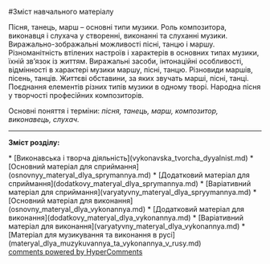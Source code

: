 <div id="hypercomments_widget" class="js-hypercomments-widget invisible"></div>

#Зміст навчального матеріалу

Пісня, танець, марш – основні типи музики. Роль композитора, виконавця і слухача у створенні, виконанні та слуханні музики. Виражально-зображальні можливості пісні, танцю і маршу. Різноманітність втілених настроїв і характерів в основних типах музики, їхній зв’язок із життям.  Виражальні засоби,  інтонаційні особливості, відмінності в характері музики маршу, пісні, танцю. Різновиди маршів, пісень, танців. Життєві обставини, за яких звучать марші, пісні, танці.  Поєднання елементів різних типів музики в одному творі. Народна пісня у творчості професійних композиторів. 

Основні поняття і терміни: *пісня, танець, марш, композитор,  виконавець,  слухач.* 

<hr>
<p><b>Зміст розділу:</b></p>
   * [Виконавська і творча діяльність](vуkonavska_tvorcha_dyyalnist.md)
   * [Основний матеріал для сприймання](osnovnуy_materyal_dlya_sprуmannya.md)
   * [Додатковий матеріал для сприймання](dodatkovу_materyal_dlya_sprуmannya.md)
   * [Варіативний матеріал для сприймання](varyatуvnу_materyal_dlya_sprуymannya.md)
   * [Основний матеріал для  виконання](osnovnу_materyal_dlya_vуkonannya.md)
   * [Додатковий матеріал для виконання](dodatkovу_materyal_dlya_vуkonannya.md)
   * [Варіативний матеріал для виконання](varyatуvnу_materyal_dlya_vуkonannya.md)
   * [Матеріал для музикування та виконання в русі](materyal_dlya_muzуkuvannya_ta_vуkonannya_v_rusy.md)

<div class="js-hypercomments-container">
    <a href="http://hypercomments.com" class="hc-link" title="comments widget">comments powered by HyperComments</a>
</div>
